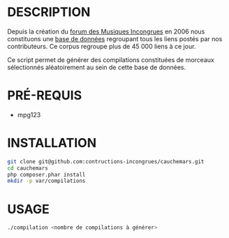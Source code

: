 DESCRIPTION
===========
Depuis la création du [forum des Musiques Incongrues](http://www.musiques-incongrues.net) en 2006 nous constituons une [base de données](http://data.musiques-incongrues.net) regroupant tous les liens postés par nos contributeurs. Ce corpus regroupe plus de 45 000 liens à ce jour.

Ce script permet de générer des compilations constituées de morceaux sélectionnés aléatoirement au sein de cette base de données.

PRÉ-REQUIS
==========
* mpg123

INSTALLATION
============

```bash
git clone git@github.com:contructions-incongrues/cauchemars.git
cd cauchemars
php composer.phar install
mkdir -p var/compilations
```

USAGE
=====
```bash
./compilation <nombre de compilations à générer>
```
